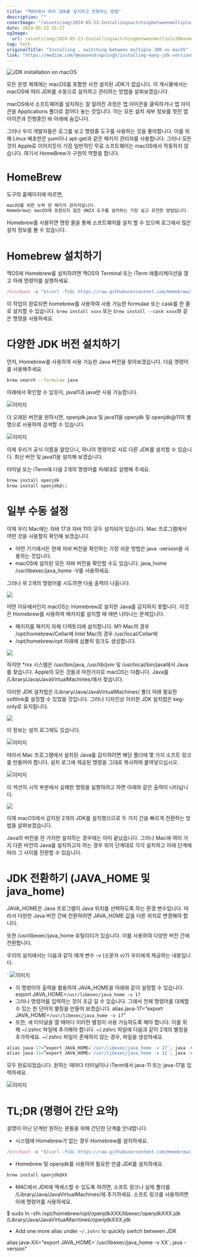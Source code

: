 ```yaml
---
title: "맥OS에서 여러 JDK를 설치하고 전환하는 방법"
description: ""
coverImage: "/assets/img/2024-05-23-InstallingswitchingbetweenmultipleJDKonmacOS_0.png"
date: 2024-05-23 15:17
ogImage:
  url: /assets/img/2024-05-23-InstallingswitchingbetweenmultipleJDKonmacOS_0.png
tag: Tech
originalTitle: "Installing , switching between multiple JDK on macOS"
link: "https://medium.com/@manvendrapsingh/installing-many-jdk-versions-on-macos-dfc177bc8c2b"
---
```


![JDK installation on macOS](/assets/img/2024-05-23-InstallingswitchingbetweenmultipleJDKonmacOS_0.png)

모든 운영 체제에는 macOS를 포함한 사전 설치된 JDK가 없습니다. 이 게시물에서는 macOS에 여러 JDK를 수동으로 설치하고 관리하는 방법을 살펴보겠습니다.

macOS에서 소프트웨어를 설치하는 잘 알려진 과정은 앱 아이콘을 클릭하거나 앱 아이콘을 Applications 폴더로 끌어다 놓는 것입니다. 이는 모든 설치 세부 정보를 멋진 앱 아이콘과 진행중인 바 아래에 숨깁니다.

그러나 우리 개발자들은 로그를 보고 명령줄 도구를 사용하는 것을 좋아합니다. 이를 위해 Linux 배포판은 yum이나 apt-get과 같은 패키지 관리자를 사용합니다. 그러나 모든 것이 Apple로 이어지듯이 가장 일반적인 무료 소프트웨어는 macOS에서 작동하지 않습니다. 여기서 HomeBrew가 구원의 역할을 합니다.

<div class="content-ad"></div>

# HomeBrew

도구의 홈페이지에 따르면,

```js
macOS를 위한 누락 된 패키지 관리자입니다.
Homebrew는 macOS에 포함되지 않은 UNIX 도구를 설치하는 가장 쉽고 유연한 방법입니다.
```

Homebrew를 사용하면 명령 줄을 통해 소프트웨어를 설치 할 수 있으며 로그에서 많은 설치 정보를 볼 수 있습니다.

<div class="content-ad"></div>

# Homebrew 설치하기

맥OS에 Homebrew를 설치하려면 맥OS의 Terminal 또는 iTerm 애플리케이션을 열고 아래 명령어를 실행하세요.

```js
/bin/bash -c "$(curl -fsSL https://raw.githubusercontent.com/Homebrew/install/HEAD/install.sh)"
```

이 작업이 완료되면 homebrew를 사용하여 사용 가능한 formulae 또는 cask를 한 줄로 설치할 수 있습니다. `brew install xxxx` 또는 `brew install --cask xxxx`와 같은 명령을 사용하세요.

<div class="content-ad"></div>

# 다양한 JDK 버전 설치하기

먼저, Homebrew를 사용하여 사용 가능한 Java 버전을 찾아보겠습니다. 다음 명령어를 사용해주세요.

```bash
brew search --formulae java
```

아래에서 확인할 수 있듯이, java11과 java만 사용 가능합니다.

![이미지](/assets/img/2024-05-23-InstallingswitchingbetweenmultipleJDKonmacOS_1.png)

<div class="content-ad"></div>

더 오래된 버전을 원하시면, openjdk.java 및 java11을 openjdk 및 openjdk@11의 별명으로 사용하여 검색할 수 있습니다.

![이미지](/assets/img/2024-05-23-InstallingswitchingbetweenmultipleJDKonmacOS_2.png)

이제 우리가 공식 이름을 알았으니, 하나의 명령어로 서로 다른 JDK를 설치할 수 있습니다. 최신 버전 및 java11을 설치해 보겠습니다.

터미널 또는 iTerm에 다음 2개의 명령어를 차례대로 실행해 주세요.

<div class="content-ad"></div>

```js
brew install openjdk
brew install openjdk@11
```

# 일부 수동 설정

이제 우리 Mac에는 자바 17과 자바 11이 모두 설치되어 있습니다.
Mac 프로그램에서 어떤 것을 사용할지 확인해 보겠습니다.

- 어떤 기기에서든 현재 자바 버전을 확인하는 가장 쉬운 방법은
  java -version을 사용하는 것입니다.
- macOS에 설치된 모든 자바 버전을 확인할 수도 있습니다. java_home /usr/libexec/java_home -V를 사용하세요.

<div class="content-ad"></div>

그러나 위 2개의 명령어를 시도하면 다음 출력이 나옵니다.

<img src="/assets/img/2024-05-23-InstallingswitchingbetweenmultipleJDKonmacOS_3.png" />

어떤 이유에서인지 macOS는 Homebrew로 설치한 Java를 감지하지 못합니다. 이것은 Homebrew를 사용하여 패키지를 설치할 때 매번 나타나는 문제입니다.

- 패키지를 패키지 자체 디렉토리에 설치합니다.
  M1-Mac의 경우 /opt/homebrew/Cellar에
  Intel Mac의 경우 /usr/local/Cellar에
- /opt/homebrew/opt 아래에 심볼릭 링크도 생성합니다.

<div class="content-ad"></div>

<img src="/assets/img/2024-05-23-InstallingswitchingbetweenmultipleJDKonmacOS_4.png" />

하지만 \*nix 시스템은 /usr/bin/java, /usr/lib/jvm 및 /usr/local/bin/java에서 Java를 찾습니다. Apple의 모든 것들과 마찬가지로 macOS는 다릅니다. Java를 /Library/Java/JavaVirtualMachines/에서 찾습니다.

이러한 JDK 설치법은 /Library/Java/JavaVirtualMachines/ 폴더 아래 필요한 softlink를 설정할 수 있었을 것입니다. 그러나 디자인상 이러한 JDK 설치법은 keg-only로 유지됩니다.

<img src="/assets/img/2024-05-23-InstallingswitchingbetweenmultipleJDKonmacOS_5.png" />

<div class="content-ad"></div>

이 정보는 설치 로그에도 있습니다.

![이미지](/assets/img/2024-05-23-InstallingswitchingbetweenmultipleJDKonmacOS_6.png)

따라서 Mac 프로그램에서 설치된 Java를 감지하려면 해당 폴더에 몇 가지 소프트 링크를 만들어야 합니다. 설치 로그에 제공된 명령을 그대로 복사하여 붙여넣으십시오.

![이미지](/assets/img/2024-05-23-InstallingswitchingbetweenmultipleJDKonmacOS_7.png)

<div class="content-ad"></div>

이 섹션의 시작 부분에서 실패한 명령을 실행하려고 하면 아래와 같은 출력이 나타납니다.

<img src="/assets/img/2024-05-23-InstallingswitchingbetweenmultipleJDKonmacOS_8.png" />

이제 macOS에서 감지된 2개의 JDK를 설치했으므로 두 가지 간을 빠르게 전환하는 방법을 살펴보겠습니다.

Java의 버전을 한 가지만 설치하는 경우에는 이미 끝났습니다. 그러나 Mac에 여러 가지 다른 버전의 Java를 설치하고자 하는 경우 위의 단계대로 각각 설치하고 아래 단계에 따라 그 사이를 전환할 수 있습니다.

<div class="content-ad"></div>

# JDK 전환하기 (JAVA_HOME 및 java_home)

JAVA_HOME은 Java 프로그램이 Java 위치를 선택하도록 하는 환경 변수입니다. 따라서 다양한 Java 버전 간에 전환하려면 JAVA_HOME 값을 다른 위치로 변경해야 합니다.

또한 /usr/libexec/java_home 유틸리티가 있습니다. 이를 사용하여 다양한 버전 간에 전환합니다.

우리의 설치에서는 다음과 같이 매개 변수 -v (소문자 v)가 우리에게 제공하는 내용입니다.

<div class="content-ad"></div>

`
![이미지](/assets/img/2024-05-23-InstallingswitchingbetweenmultipleJDKonmacOS_9.png)

- 이 명령어의 출력을 활용하여 JAVA_HOME을 아래와 같이 설정할 수 있습니다.
  export JAVA_HOME=`/usr/libexec/java_home -v 17`
- 그러나 명령어를 입력하는 것이 조금 길 수 있습니다. 그래서 전체 명령어를 대체할 수 있는 한 단어의 별칭을 만들어 보겠습니다.
  alias java-17=”export JAVA_HOME=`/usr/libexec/java_home -v 17`”
- 또한, 새 터미널을 열 때마다 이러한 별칭이 사용 가능하도록 해야 합니다. 이를 위해 ~/.zshrc 파일에 추가해야 합니다. ~/.zshrc 파일에 다음과 같이 2개의 별칭을 추가하세요. ~/.zshrc 파일이 존재하지 않는 경우, 파일을 생성하세요.

```js
alias java-17=”export JAVA_HOME=`/usr/libexec/java_home -v 17`; java -version”
alias java-11=”export JAVA_HOME=`/usr/libexec/java_home -v 11`; java -version”
```

모두 완료되었습니다.
원하는 때마다 터미널이나 iTerm에서 java-11 또는 java-17을 입력하세요.

<div class="content-ad"></div>

![이미지](/assets/img/2024-05-23-InstallingswitchingbetweenmultipleJDKonmacOS_10.png)

# TL;DR (명령어 간단 요약)

설명이 아닌 단계만 원하는 분들을 위해 간단한 단계를 안내합니다.

- 시스템에 Homebrew가 없는 경우 Homebrew를 설치하세요.

<div class="content-ad"></div>

```js
/bin/bash -c "$(curl -fsSL https://raw.githubusercontent.com/Homebrew/install/HEAD/install.sh)"
```

- Homebrew 및 openjdk를 사용하여 필요한 만큼 JDK를 설치하세요.

```js
brew install openjdk@XX
```

- MAC에서 JDK에 액세스할 수 있도록 하려면, 소프트 링크나 실제 폴더를 /Library/Java/JavaVirtualMachines/에 추가하세요. 소프트 링크를 사용하려면 아래 명령어를 사용하세요.

<div class="content-ad"></div>

$ sudo ln -sfn /opt/homebrew/opt/openjdkXXX/libexec/openjdkXXX.jdk /Library/Java/JavaVirtualMachines/openjdkXXX.jdk

- Add one more alias under `~/.zshrc` to quickly switch between JDK

alias java-XX="export JAVA_HOME=\`/usr/libexec/java_home -v XX\`; java -version"
